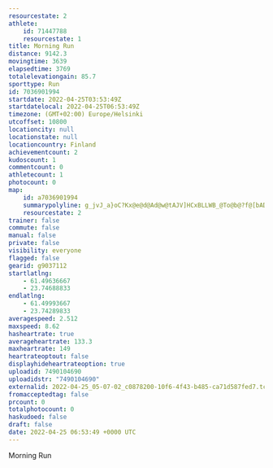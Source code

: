 ```yaml
---
resourcestate: 2
athlete:
    id: 71447788
    resourcestate: 1
title: Morning Run
distance: 9142.3
movingtime: 3639
elapsedtime: 3769
totalelevationgain: 85.7
sporttype: Run
id: 7036901994
startdate: 2022-04-25T03:53:49Z
startdatelocal: 2022-04-25T06:53:49Z
timezone: (GMT+02:00) Europe/Helsinki
utcoffset: 10800
locationcity: null
locationstate: null
locationcountry: Finland
achievementcount: 2
kudoscount: 1
commentcount: 0
athletecount: 1
photocount: 0
map:
    id: a7036901994
    summarypolyline: g_jvJ_a}oC?Kx@e@d@Ad@w@tAJV]HCxBLLWB_@To@b@?f@[bADfAb@rAiAd@Of@a@vDwAbAQd@WZVd@MVk@Fg@C{B@{GEu@W}AT{@BYDcFAw@Eg@?_B]}Bc@[KW}@sO@mFEaAZCXh@A`AU`@Ip@mCw@HGoBf@[O{@aAg@y@i@sAIoAIo@Qc@CiBUqBOkHKs@@kAI}@Hs@Gu@By@k@mB]OMd@Ud@[L_@CY_@]Fw@iA[Fy@p@]n@a@Rk@?c@Pe@CUQk@JCP]F[\kBp@w@bAKp@wAXSOEU_B}@sBKwBvAg@t@IZOCMPWd@g@pA[Ae@lAGQe@Sk@s@OY]qA_@[BFKVoA~A[`BiBhDOHSXSDWg@SOOq@[a@Wy@y@}AyAwES[WMFg@CIUC[g@]Lg@YSkAw@gC[Kc@i@uAIu@i@kAV}@UeA?MUDkAF_FCcCDyBVeG?w@Jy@FoBE}@Kq@Be@IgB@yAPuBN{@JuD@wCIm@Ug@a@k@i@_@e@u@w@g@cBq@q@w@o@Yu@OqBL]NiApAKt@HfABvAJt@JlDFn@R`AGp@V|@?tARj@GbAFb@_@`@GbAJn@C`ADV?x@Zh@Ix@o@zCBZEj@YtAU`@g@Ne@CkAaASc@Qy@C{@c@oDKyA@oBSiBi@iAMi@e@g@Oy@Yg@g@q@k@]w@w@w@kAOmBYu@Gi@[oA]eAWs@Cy@`@_BHOXAXw@Xe@Li@?w@PqAPe@~@gA`@oA~@sBVtCf@rCv@z@Pz@\P~@zBRHNQ\K^j@\XN@HOJCPp@PR`@E`@Y`@HZMdALdAp@rAOnCdARVv@j@Rf@\bB@`@Ml@Bl@WlDg@xCEnBU~BA^FdAd@bAHj@Cx@U~A@tAGnCPjG@vAEv@LvDAn@OvARvGR|ACz@Kx@g@zC]rFH~AGpFRjBFtBLd@^h@\v@TdAbBtAh@hA|@nCp@jAVR\fAJ~@`@bBTjB~@rEb@tCAlAJfAZdBVdAFbBLb@hAzBjAzCn@`CfAlCTD\eARWV@x@c@n@NFX?fCFtBh@ECHKABPXl@Jp@Pf@hAIdAXVpAB`AT`BBjALfAv@Hl@UNb@VlCJFn@a@
    resourcestate: 2
trainer: false
commute: false
manual: false
private: false
visibility: everyone
flagged: false
gearid: g9037112
startlatlng:
    - 61.49636667
    - 23.74688833
endlatlng:
    - 61.49993667
    - 23.74289833
averagespeed: 2.512
maxspeed: 8.62
hasheartrate: true
averageheartrate: 133.3
maxheartrate: 149
heartrateoptout: false
displayhideheartrateoption: true
uploadid: 7490104690
uploadidstr: "7490104690"
externalid: 2022-04-25_05-07-02_c0878200-10f6-4f43-b485-ca71d587fed7.tcx
fromacceptedtag: false
prcount: 0
totalphotocount: 0
haskudoed: false
draft: false
date: 2022-04-25 06:53:49 +0000 UTC
---
```

Morning Run
